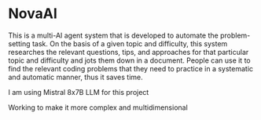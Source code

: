 # NovaAI
This is a multi-AI agent system that is developed to automate the problem-setting task. On the basis of a given topic and difficulty, this system researches  the relevant questions, tips, and approaches for that particular topic and difficulty and jots them down in a document. People can use it to find the relevant coding problems that they need to practice in a systematic and automatic manner, thus it saves time. 

I am using Mistral 8x7B LLM for this project

Working to make it more complex and multidimensional
